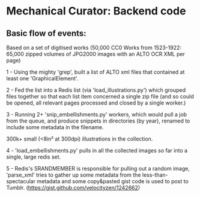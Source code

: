 Mechanical Curator: Backend code
================================

Basic flow of events:
---------------------

Based on a set of digitised works (50,000 CC0 Works from 1523-1922: 65,000 zipped volumes of JPG2000 images with an ALTO OCR XML per page)

1 - Using the mighty 'grep', built a list of ALTO xml files that contained at least one 'GraphicalElement'.

2 - Fed the list into a Redis list (via 'load_illustrations.py') which grouped files together so that each list item concerned a single zip file (and so could be opened, all relevant pages processed and closed by a single worker.)

3 - Running 2+ 'snip_embellishments.py' workers, which would pull a job from the queue, and produce snippets in directories (by year), renamed to include some metadata in the filename.

300k+ small (<8in² at 300dpi) illustrations in the collection.

4 - 'load_embellishments.py' pulls in all the collected images so far into a single, large redis set.

5 - Redis's SRANDMEMBER is responsible for pulling out a random image, 'parse_xml' tries to gather up some metadata from the less-than-spectacular metadata and some copy&pasted gist code is used to post to Tumblr. (https://gist.github.com/velocityzen/1242662)

